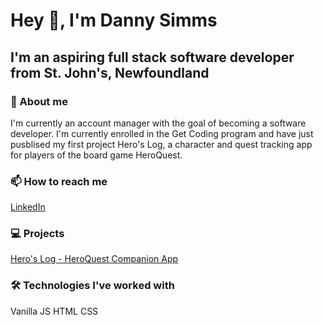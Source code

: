 # Hey 👋, I'm Danny Simms

## I'm an aspiring full stack software developer from St. John's, Newfoundland

### 🤔 About me

I'm currently an account manager with the goal of becoming a software developer. I'm currently enrolled
in the Get Coding program and have just pusblised my first project Hero's Log, a character and quest tracking app
for players of the board game HeroQuest.

### 📫 How to reach me

[LinkedIn](www.linkedin.com/in/danny-simms-2a14631a4)

### 💻 Projects

[Hero's Log - HeroQuest Companion App](https://greynewfie.github.io/heros-log/)


### 🛠 Technologies I've worked with

Vanilla JS
HTML
CSS



<!--
**GreyNewfie/GreyNewfie** is a ✨ _special_ ✨ repository because its `README.md` (this file) appears on your GitHub profile.

Here are some ideas to get you started:

- 🔭 I’m currently working on ...
- 🌱 I’m currently learning ...
- 👯 I’m looking to collaborate on ...
- 🤔 I’m looking for help with ...
- 💬 Ask me about ...
- 📫 How to reach me: ...
- 😄 Pronouns: ...
- ⚡ Fun fact: ...
-->
